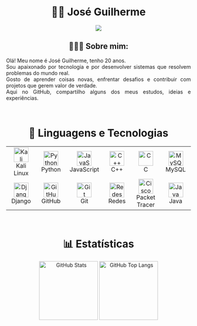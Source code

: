 <h1 align="center">🧑‍💻 José Guilherme</h1>
<p align="center">
  <img src="https://readme-typing-svg.demolab.com?font=Fira+Code&size=30&pause=1000&color=16FBFF&width=435&lines=Hello+World%2C+let%E2%80%99s+code" />
</p>

<h2 align="center">👨🏻‍💻 Sobre mim:</h2>
<p align="justify">
  Olá! Meu nome é José Guilherme, tenho 20 anos. <br>
  Sou apaixonado por tecnologia e por desenvolver sistemas que resolvem problemas do mundo real. <br>
  Gosto de aprender coisas novas, enfrentar desafios e contribuir com projetos que gerem valor de verdade. <br>
  Aqui no GitHub, compartilho alguns dos meus estudos, ideias e experiências.
</p>

<br>

<h1 align="center"> 🤖 Linguagens e Tecnologias </h1>

<table align="center">
  <tr>
    <td align="center" width="96">
      <img src="https://cdn.jsdelivr.net/gh/devicons/devicon/icons/debian/debian-original.svg" width="40" height="40" alt="Kali Linux"/>
      <br>Kali Linux
    </td>
    <td align="center" width="96">
      <img src="https://cdn.jsdelivr.net/gh/devicons/devicon/icons/python/python-original.svg" width="40" height="40" alt="Python"/>
      <br>Python
    </td>
    <td align="center" width="96">
      <img src="https://cdn.jsdelivr.net/gh/devicons/devicon/icons/javascript/javascript-original.svg" width="40" height="40" alt="JavaScript"/>
      <br>JavaScript
    </td>
    <td align="center" width="96">
      <img src="https://cdn.jsdelivr.net/gh/devicons/devicon/icons/cplusplus/cplusplus-original.svg" width="40" height="40" alt="C++"/>
      <br>C++
    </td>
    <td align="center" width="96">
      <img src="https://cdn.jsdelivr.net/gh/devicons/devicon/icons/c/c-original.svg" width="40" height="40" alt="C"/>
      <br>C
    </td>
    <td align="center" width="96">
      <img src="https://cdn.jsdelivr.net/gh/devicons/devicon/icons/mysql/mysql-original.svg" width="40" height="40" alt="MySQL"/>
      <br>MySQL
    </td>
  </tr>
  <tr>
    <td align="center" width="96">
      <img src="https://cdn.jsdelivr.net/gh/devicons/devicon/icons/django/django-plain.svg" width="40" height="40" alt="Django"/>
      <br>Django
    </td>
    <td align="center" width="96">
      <img src="https://cdn.jsdelivr.net/gh/devicons/devicon/icons/github/github-original.svg" width="40" height="40" alt="GitHub"/>
      <br>GitHub
    </td>
    <td align="center" width="96">
      <img src="https://cdn.jsdelivr.net/gh/devicons/devicon/icons/git/git-original.svg" width="40" height="40" alt="Git"/>
      <br>Git
    </td>
    <td align="center" width="96">
      <img src="https://cdn-icons-png.flaticon.com/512/1183/1183672.png" width="40" height="40" alt="Redes"/>
      <br>Redes
    </td>
    <td align="center" width="96">
      <img src="https://cdn-icons-png.flaticon.com/512/5968/5968776.png" width="40" height="40" alt="Cisco Packet Tracer"/>
      <br>Packet Tracer
    </td>
    <td align="center" width="96">
      <img src="https://cdn.jsdelivr.net/gh/devicons/devicon/icons/java/java-original.svg" width="40" height="40" alt="Java"/>
      <br>Java
    </td>
  </tr>
</table>

<br>

<h1 align="center"> 📊 Estatísticas </h1>

<p align="center">
  <img 
    alt="GitHub Stats" 
    height="160" 
    src="https://github-readme-stats.vercel.app/api?username=ohZeka43&show_icons=true&theme=tokyonight&include_all_commits=true&locale=pt-br" 
  />
  <img 
    alt="GitHub Top Langs" 
    height="160" 
    src="https://github-readme-stats.vercel.app/api/top-langs/?username=ohZeka43&theme=tokyonight&layout=compact&custom_title=Tecnologias&langs_count=9" 
  />
</p>
